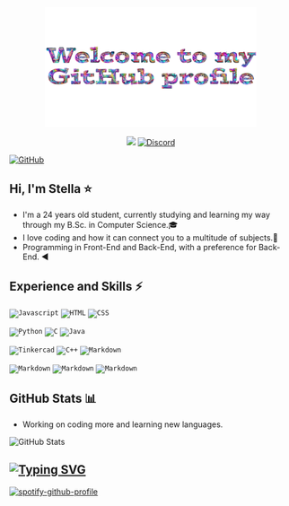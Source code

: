 <div align="center">
  <img src="https://github.com/StellaOli/StellaOli/blob/main/Img/Sem%20t%C3%ADtulo.png" style="max-width: 75%;" alt="Welcome" />


  <a href = "mailto:stellacorreia.oli@gmail.com"><img src="https://img.shields.io/badge/-Gmail-%23333?style=for-the-badge&logo=gmail&logoColor=white" target="_blank"></a>
   [![Discord](https://img.shields.io/badge/Discord-7289DA?style=for-the-badge&logo=discord&logoColor=white)](https://discord.com/channels/@strellinha./)
   </br>
  
</div>

[![GitHub](https://img.shields.io/github/followers/iuricode?label=follow&style=social)](https://github.com/StellaOli)

## Hi, I'm Stella ⭐

* I'm a 24 years old student, currently studying and learning my way through my B.Sc. in Computer Science.🎓
* I love coding and how it can connect you to a multitude of subjects.🌌
* Programming in Front-End and Back-End, with a preference for Back-End. ◀️


## Experience and Skills ⚡

<code><img height="32" alt="Javascript" src="https://img.shields.io/badge/JavaScript-F7DF1E.svg?style=for-the-badge&logo=JavaScript&logoColor=black"></code>
<code><img img height="32" alt="HTML" src="https://img.shields.io/badge/HTML5-E34F26.svg?style=for-the-badge&logo=HTML5&logoColor=white"></code>
<code><img img height="32" alt="CSS" src="https://img.shields.io/badge/CSS3-1572B6.svg?style=for-the-badge&logo=CSS3&logoColor=white"></code>

<code><img img height="32" alt="Python" src="https://img.shields.io/badge/Python-3776AB.svg?style=for-the-badge&logo=Python&logoColor=white"></code>
<code><img img height="32" alt="C" src="https://img.shields.io/badge/C-A8B9CC.svg?style=for-the-badge&logo=C&logoColor=black"></code>
<code><img img height="32" alt="Java" src="https://img.shields.io/badge/Java-ED8B00?style=for-the-badge&logo=openjdk&logoColor=white"></code>

<code><img img height="32" alt="Tinkercad" src="https://img.shields.io/badge/Tinkercad-1477D1.svg?style=for-the-badge&logo=Tinkercad&logoColor=white"></code>
<code><img img height="32" alt="C++" src="https://img.shields.io/badge/C++-00599C.svg?style=for-the-badge&logo=c%2B%2B&logoColor=white"></code>
<code><img img height="32" alt="Markdown" src="https://img.shields.io/badge/Markdown-000000.svg?style=for-the-badge&logo=Markdown&logoColor=white"></code>

<code><img img height="32" alt="Markdown" src="https://img.shields.io/badge/React-20232A?style=for-the-badge&logo=react&logoColor=61DAFB"></code>
<code><img img height="32" alt="Markdown" src="https://img.shields.io/badge/PostgreSQL-000?style=for-the-badge&logo=postgresql"></code>
<code><img img height="32" alt="Markdown" src="https://img.shields.io/badge/Assembly-000?style=for-the-badge&logo=assemblyscript"></code>

## GitHub Stats 📊
* Working on coding more and learning new languages.  

![GitHub Stats](https://github-readme-stats.vercel.app/api?username=StellaOli&show_icons=true&theme=transparent)



## [![Typing SVG](https://readme-typing-svg.demolab.com/?lines=Music+and+Coding)](https://git.io/typing-svg)
<div align="left">
  
[![spotify-github-profile](https://spotify-github-profile.vercel.app/api/view?uid=stells07&cover_image=true&theme=novatorem&show_offline=false&background_color=121212&interchange=false&bar_color=53b14f&bar_color_cover=false)](https://github.com/kittinan/spotify-github-profile)
  
</div>












<!--
**StellaOli/StellaOli** is a ✨ _special_ ✨ repository because its `README.md` (this file) appears on your GitHub profile.

Here are some ideas to get you started:

- 🔭 I’m currently working on ...
- 🌱 I’m currently learning ...
- 👯 I’m looking to collaborate on ...
- 🤔 I’m looking for help with ...
- 💬 Ask me about ...
- 📫 How to reach me: ...
- 😄 Pronouns: ...
- ⚡ Fun fact: ...
-->
